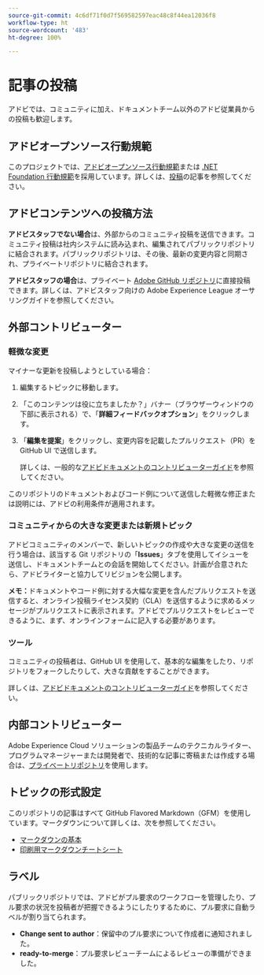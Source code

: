 ```yaml
---
source-git-commit: 4c6df71f0d7f569582597eac48c8f44ea12036f8
workflow-type: ht
source-wordcount: '483'
ht-degree: 100%

---
```

# 記事の投稿

アドビでは、コミュニティに加え、ドキュメントチーム以外のアドビ従業員からの投稿も歓迎します。

## アドビオープンソース行動規範

このプロジェクトでは、[アドビオープンソース行動規範](code-of-conduct.md)または [.NET Foundation 行動規範](https://dotnetfoundation.org/code-of-conduct)を採用しています。詳しくは、[投稿](contributing.md)の記事を参照してください。

## アドビコンテンツへの投稿方法

**アドビスタッフでない場合**&#x200B;は、外部からのコミュニティ投稿を送信できます。コミュニティ投稿は社内システムに読み込まれ、編集されてパブリックリポジトリに結合されます。パブリックリポジトリは、その後、最新の変更内容と同期され、プライベートリポジトリに結合されます。

**アドビスタッフの場合**&#x200B;は、プライベート [Adobe GitHub リポジトリ](https://git.corp.adobe.com/AdobeDocs/)に直接投稿できます。詳しくは、アドビスタッフ向けの Adobe Experience League オーサリングガイドを参照してください。

## 外部コントリビューター

### 軽微な変更

マイナーな更新を投稿しようとしている場合：

1. 編集するトピックに移動します。
1. 「このコンテンツは役に立ちましたか？」バナー（ブラウザーウィンドウの下部に表示される）で、「**詳細フィードバックオプション**」をクリックします。
1. 「**編集を提案**」をクリックし、変更内容を記載したプルリクエスト（PR）を GitHub UI で送信します。

   詳しくは、一般的な[アドビドキュメントのコントリビューターガイド](https://experienceleague.adobe.com/docs/contributor/contributor-guide/introduction.html?lang=ja)を参照してください。

このリポジトリのドキュメントおよびコード例について送信した軽微な修正または説明には、アドビの利用条件が適用されます。

### コミュニティからの大きな変更または新規トピック

アドビコミュニティのメンバーで、新しいトピックの作成や大きな変更の送信を行う場合は、該当する Git リポジトリの「**Issues**」タブを使用してイシューを送信し、ドキュメントチームとの会話を開始してください。計画が合意されたら、アドビライターと協力してリビジョンを公開します。

**メモ：**&#x200B;ドキュメントやコード例に対する大幅な変更を含んだプルリクエストを送信すると、オンライン投稿ライセンス契約（CLA）を送信するように求めるメッセージがプルリクエストに表示されます。アドビでプルリクエストをレビューできるように、まず、オンラインフォームに記入する必要があります。

### ツール

コミュニティの投稿者は、GitHub UI を使用して、基本的な編集をしたり、リポジトリをフォークしたりして、大きな貢献をすることができます。

詳しくは、[アドビドキュメントのコントリビューターガイド](https://experienceleague.adobe.com/docs/contributor/contributor-guide/introduction.html?lang=ja)を参照してください。

## 内部コントリビューター

Adobe Experience Cloud ソリューションの製品チームのテクニカルライター、プログラムマネージャーまたは開発者で、技術的な記事に寄稿または作成する場合は、[プライベートリポジトリ](https://git.corp.adobe.com/AdobeDocs)を使用します。

## トピックの形式設定

このリポジトリの記事はすべて GitHub Flavored Markdown（GFM）を使用しています。マークダウンについて詳しくは、次を参照してください。

* [マークダウンの基本](https://help.github.com/ja/articles/getting-started-with-writing-and-formatting-on-github/)
* [印刷用マークダウンチートシート](https://guides.github.com/pdfs/markdown-cheatsheet-online.pdf)

## ラベル

パブリックリポジトリでは、アドビがプル要求のワークフローを管理したり、プル要求の状況を投稿者が把握できるようにしたりするために、プル要求に自動ラベルが割り当てられます。

* **Change sent to author**：保留中のプル要求について作成者に通知されました。
* **ready-to-merge**：プル要求レビューチームによるレビューの準備ができました。
